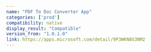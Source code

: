 ```yaml
---
name: "PDF To Doc Converter App"
categories: ['prod']
compatibility: native
display_result: "Compatible"
version_from: "1.0.1.0"
link: https://apps.microsoft.com/detail/9P3WKN8G3NM2
---
```

